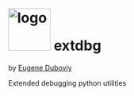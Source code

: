 <h1><img src="https://raw.githubusercontent.com/duboviy/extdbg/master/logo.png" height=85 alt="logo" title="logo"> extdbg</h1>

by [Eugene Duboviy](https://duboviy.github.io/)

Extended debugging python utilities
